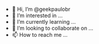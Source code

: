 - 👋 Hi, I’m @geekpaulobr
- 👀 I’m interested in ...
- 🌱 I’m currently learning ...
- 💞️ I’m looking to collaborate on ...
- 📫 How to reach me ...

<!---
geekpaulobr/geekpaulobr is a ✨ special ✨ repository because its `README.md` (this file) appears on your GitHub profile.
You can click the Preview link to take a look at your changes.
--->
